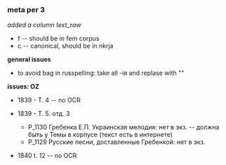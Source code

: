 ### meta per 3

*added a column text_raw*  
* f -- should be in fem corpus
* c -- canonical, should be in nkrja

**general issues**
* to avoid bag in russpelling: take all -iя and replase with ""


**issues: OZ**  
* 1839 - T. 4 -- no OCR  

* 1839 - Т. 5. отд. 3
	* Р_1130 Гребенка Е.П. Украинская мелодия: нет в экз. -- должна быть у Темы в корпусе (текст есть в интернете)
	* Р_1129 Русские песни, доставленные Гребенкой: нет в экз.

* 1840 t. 12 -- no OCR